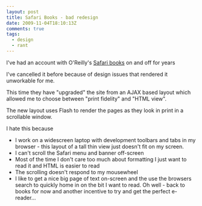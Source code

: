 ```yaml
---
layout: post
title: Safari Books - bad redesign
date: 2009-11-04T18:10:13Z
comments: true
tags:
  - design
  - rant
---
```


I've had an account with O'Reilly's [Safari books](http://my.safaribooksonline.com/) on and off for years

I've cancelled it before because of design issues that rendered it unworkable for me.

This time they have "upgraded" the site from an AJAX based layout which allowed me to choose between "print fidelity" and "HTML view".

<!--more-->

The new layout uses Flash to render the pages as they look in print in a scrollable window.

I hate this because

- I work on a widescreen laptop with development toolbars and tabs in my browser - this layout of a tall thin view just doesn't fit on my screen.
- I can't scroll the Safari menu and banner off-screen
- Most of the time I don't care too much about formatting I just want to read it and HTML is easier to read
- The scrolling doesn't respond to my mousewheel
- I like to get a nice big page of text on-screen and the use the browsers search to quickly home in on the bit I want to read.
  Oh well - back to books for now and another incentive to try and get the perfect e-reader...
